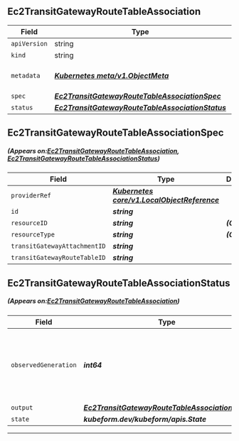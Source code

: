 ## Ec2TransitGatewayRouteTableAssociation
| Field | Type | Description |
| ------ | ----- | ----------- |
| `apiVersion` | string | `aws.kubeform.com/v1alpha1` |
|    `kind` | string | `Ec2TransitGatewayRouteTableAssociation` |
| `metadata` | ***[Kubernetes meta/v1.ObjectMeta](https://kubernetes.io/docs/reference/generated/kubernetes-api/v1.13/#objectmeta-v1-meta)***|Refer to the Kubernetes API documentation for the fields of the `metadata` field.|
| `spec` | ***[Ec2TransitGatewayRouteTableAssociationSpec](#Ec2TransitGatewayRouteTableAssociationSpec)***||
| `status` | ***[Ec2TransitGatewayRouteTableAssociationStatus](#Ec2TransitGatewayRouteTableAssociationStatus)***||
## Ec2TransitGatewayRouteTableAssociationSpec
##### (Appears on:[Ec2TransitGatewayRouteTableAssociation](#Ec2TransitGatewayRouteTableAssociation), [Ec2TransitGatewayRouteTableAssociationStatus](#Ec2TransitGatewayRouteTableAssociationStatus))
| Field | Type | Description |
| ------ | ----- | ----------- |
| `providerRef` | ***[Kubernetes core/v1.LocalObjectReference](https://kubernetes.io/docs/reference/generated/kubernetes-api/v1.13/#localobjectreference-v1-core)***||
| `id` | ***string***||
| `resourceID` | ***string***| ***(Optional)*** |
| `resourceType` | ***string***| ***(Optional)*** |
| `transitGatewayAttachmentID` | ***string***||
| `transitGatewayRouteTableID` | ***string***||
## Ec2TransitGatewayRouteTableAssociationStatus
##### (Appears on:[Ec2TransitGatewayRouteTableAssociation](#Ec2TransitGatewayRouteTableAssociation))
| Field | Type | Description |
| ------ | ----- | ----------- |
| `observedGeneration` | ***int64***| ***(Optional)*** Resource generation, which is updated on mutation by the API Server.|
| `output` | ***[Ec2TransitGatewayRouteTableAssociationSpec](#Ec2TransitGatewayRouteTableAssociationSpec)***| ***(Optional)*** |
| `state` | ***kubeform.dev/kubeform/apis.State***| ***(Optional)*** |
---
